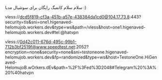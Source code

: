 سلام سلام 
کانفیگ رایگان برای سوشیال مدیا :)



vless://dcd5f819-cf3a-451b-a57e-438384da1cd0@104.17.73.8:443?security=tls&sni=one1.higenaved-helomujob.workers.dev&type=ws&path=/vless&host=one1.higenaved-helomujob.workers.dev#tel:@hatvpn

vless://0d42c011-676d-495c-99b1-712b3bf2519f@www.speedtest.net:2052?encryption=none&security=none&sni=testoneone.higenaved-helomujob.workers.dev&fp=randomized&type=ws&host=TestoneOne.HiGenaved-HelomujoB.wOrkers.dEv&path=%2F%3Fed%3D2048#Telegram%20%3A%20%40hatvpn
